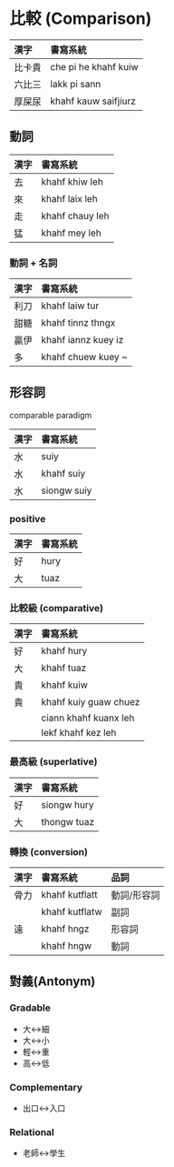# 比較 (Comparison)

| 漢字 | 書寫系統 |
| :--- | :--- |
| 比卡貴 | che pi he khahf kuiw |
| 六比三 | lakk pi sann |
| 厚屎尿 | khahf kauw saifjiurz |

## 動詞

| 漢字 | 書寫系統 |
| :--- | :--- |
| 去 | khahf khiw leh |
| 來 | khahf laix leh |
| 走 | khahf chauy leh |
| 猛 | khahf mey leh |

### 動詞 + 名詞

| 漢字 | 書寫系統 |
| :--- | :--- |
| 利刀 | khahf laiw tur |
| 甜糖 | khahf tinnz thngx |
| 贏伊 | khahf iannz kuey iz |
| 多 | khahf chuew kuey ~ |

## 形容詞

comparable paradigm

| 漢字 | 書寫系統 |
| :--- | :--- |
| 水 | suiy |
| 水 | khahf suiy |
| 水| siongw suiy |

### positive

| 漢字 | 書寫系統 |
| :--- | :--- |
| 好 | hury |
| 大 | tuaz |

### 比較級 (comparative)

| 漢字 | 書寫系統 |
| :--- | :--- |
| 好 | khahf hury |
| 大 | khahf tuaz |
| 貴 | khahf kuiw |
| 貴 | khahf kuiy guaw chuez |
|| ciann khahf kuanx leh |
|| lekf khahf kez leh |


### 最高級 (superlative)

| 漢字 | 書寫系統 |
| :--- | :--- |
| 好 | siongw hury |
| 大 | thongw tuaz |

### 轉換 (conversion)

| 漢字 | 書寫系統 | 品詞 |
| :--- | :--- | :--- |
| 骨力 | khahf kutflatt | 動詞/形容詞 |
|| khahf kutflatw | 副詞 |
| 遠 | khahf hngz | 形容詞 |
|| khahf hngw | 動詞 |

## 對義(Antonym)

### Gradable

* 大<->細
* 大<->小
* 輕<->重
* 高<->低

### Complementary

* 出口<->入口

### Relational

* 老師<->學生